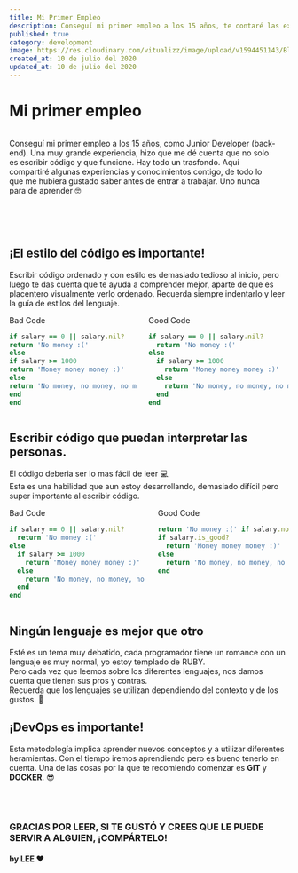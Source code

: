 ```yaml
---
title: Mi Primer Empleo
description: Conseguí mi primer empleo a los 15 años, te contaré las experiencias y conocimientos que obtuve al trabajar ahí como Junior Developer
published: true
category: development
image: https://res.cloudinary.com/vitualizz/image/upload/v1594451143/Blog/Posts/Mi%20primer%20empleo/Cover.png
created_at: 10 de julio del 2020
updated_at: 10 de julio del 2020
---
```

# Mi primer empleo

<div class="columns is-multiline">
<div class="column is-full is-half-desktop">
<p class='is-size-4 is-size-2-desktop'>
Conseguí mi primer empleo a los 15 años, como Junior Developer (back-end).
Una muy grande experiencia, hizo que me dé cuenta que
no solo es escribir código y que funcione. Hay todo un trasfondo.
Aquí compartiré algunas experiencias y conocimientos contigo,
de todo lo que me hubiera gustado saber antes de entrar a trabajar.
Uno nunca para de aprender 🤓
</p>
</div>
<div class="column is-full is-half-desktop">

<img-load src='https://res.cloudinary.com/vitualizz/image/upload/v1594451143/Blog/Posts/Mi%20primer%20empleo/Cover.png'></img-load>

</div>
</div>

<br></br>
## ¡El estilo del código es importante!
Escribir código ordenado y con estilo es demasiado tedioso al inicio,
pero luego te das cuenta que te ayuda a comprender mejor, aparte de que
es placentero visualmente verlo ordenado.
Recuerda siempre indentarlo y leer la guía de estilos del lenguaje.

<div class="columns is-multiline">
<div class="column is-full is-half-desktop">
<span>Bad Code</span>

```ruby
if salary == 0 || salary.nil?
return 'No money :('
else
if salary >= 1000
return 'Money money money :)'
else
return 'No money, no money, no money :('
end
end
```

</div>
<div class="column is-full is-half-desktop">
<span>Good Code</span>

```ruby
if salary == 0 || salary.nil?
  return 'No money :('
else
  if salary >= 1000
    return 'Money money money :)'
  else
    return 'No money, no money, no money :('
  end
end
```

</div>
</div>

## Escribir código que puedan interpretar las personas.
El código deberia ser lo mas fácil de leer 💻  
Esta es una habilidad que aun estoy desarrollando, demasiado difícil
pero super importante al escribir código.  

<div class="columns is-multiline">
<div class="column is-full is-half-desktop">
<span>Bad Code</span>

```ruby
if salary == 0 || salary.nil?
  return 'No money :('
else
  if salary >= 1000
    return 'Money money money :)'
  else
    return 'No money, no money, no money :('
  end
end
```

</div>
<div class="column is-full is-half-desktop">
<span>Good Code</span>

```ruby
return 'No money :(' if salary.not?
if salary.is_good?
  return 'Money money money :)'
else
  return 'No money, no money, no money :('
end
```

</div>
</div>

## Ningún lenguaje es mejor que otro
Esté es un tema muy debatido, cada programador
tiene un romance con un lenguaje
es muy normal, yo estoy templado de RUBY.  
Pero cada vez que leemos sobre los diferentes lenguajes, nos damos cuenta que
tienen sus pros y contras.  
Recuerda que los lenguajes se utilizan dependiendo del contexto
y de los gustos. 💎

## ¡DevOps es importante!
Esta metodología implica aprender nuevos conceptos
y a utilizar diferentes heramientas. Con el tiempo
iremos aprendiendo pero es bueno tenerlo en cuenta.
Una de las cosas por la que te recomiendo comenzar es **GIT** y **DOCKER**. 😎

<br></br>

### GRACIAS POR LEER, SI TE GUSTÓ Y CREES QUE LE PUEDE SERVIR A ALGUIEN, ¡COMPÁRTELO!
#### by LEE ❤️

